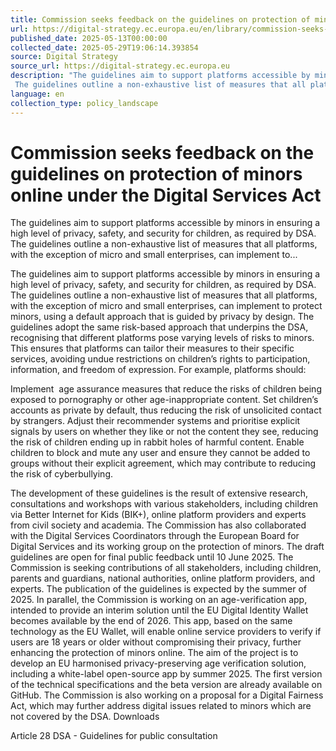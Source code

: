 ```yaml
---
title: Commission seeks feedback on the guidelines on protection of minors online under the Digital Services Act
url: https://digital-strategy.ec.europa.eu/en/library/commission-seeks-feedback-guidelines-protection-minors-online-under-digital-services-act
published_date: 2025-05-13T00:00:00
collected_date: 2025-05-29T19:06:14.393854
source: Digital Strategy
source_url: https://digital-strategy.ec.europa.eu
description: "The guidelines aim to support platforms accessible by minors in ensuring a high level of privacy, safety, and security for children, as required by DSA. 
 The guidelines outline a non-exhaustive list of measures that all platforms, with the exception of micro and small enterprises, can implement to..."
language: en
collection_type: policy_landscape
---
```


# Commission seeks feedback on the guidelines on protection of minors online under the Digital Services Act

The guidelines aim to support platforms accessible by minors in ensuring a high level of privacy, safety, and security for children, as required by DSA. 
 The guidelines outline a non-exhaustive list of measures that all platforms, with the exception of micro and small enterprises, can implement to...

The guidelines aim to support platforms accessible by minors in ensuring a high level of privacy, safety, and security for children, as required by DSA. 
 The guidelines outline a non-exhaustive list of measures that all platforms, with the exception of micro and small enterprises, can implement to protect minors, using a default approach that is guided by privacy by design. 
 The guidelines adopt the same risk-based approach that underpins the DSA, recognising that different platforms pose varying levels of risks to minors. This ensures that platforms can tailor their measures to their specific services, avoiding undue restrictions on children’s rights to participation, information, and freedom of expression. 
 For example, platforms should: 
 
 Implement  age assurance measures that reduce the risks of children being exposed to pornography or other age-inappropriate content. 
 Set children’s accounts as private by default, thus reducing the risk of unsolicited contact by strangers. 
 Adjust their recommender systems and prioritise explicit signals by users on whether they like or not the content they see, reducing the risk of children ending up in rabbit holes of harmful content. 
 Enable children to block and mute any user and ensure they cannot be added to groups without their explicit agreement, which may contribute to reducing the risk of cyberbullying. 
 
 The development of these guidelines is the result of extensive research, consultations and workshops with various stakeholders, including children via Better Internet for Kids (BIK+), online platform providers and experts from civil society and academia. The Commission has also collaborated with the Digital Services Coordinators through the European Board for Digital Services and its working group on the protection of minors. 
 The draft guidelines are open for final public feedback until 10 June 2025. The Commission is seeking contributions of all stakeholders, including children, parents and guardians, national authorities, online platform providers, and experts. The publication of the guidelines is expected by the summer of 2025. 
 In parallel, the Commission is working on an age-verification app, intended to provide an interim solution until the EU Digital Identity Wallet becomes available by the end of 2026. This app, based on the same technology as the EU Wallet, will enable online service providers to verify if users are 18 years or older without compromising their privacy, further enhancing the protection of minors online. The aim of the project is to develop an EU harmonised privacy-preserving age verification solution, including a white-label open-source app by summer 2025. The first version of the technical specifications and the beta version are already available on GitHub. 
 The Commission is also working on a proposal for a Digital Fairness Act, which may further address digital issues related to minors which are not covered by the DSA. 
 Downloads

Article 28 DSA - Guidelines for public consultation